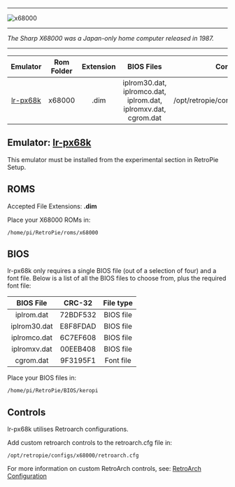 ***
![x68000](https://user-images.githubusercontent.com/22881403/29473948-549047ec-841f-11e7-9828-4160b39733be.png)
***
_The Sharp X68000 was a Japan-only home computer released in 1987._
***

| Emulator | Rom Folder | Extension | BIOS Files | Controller Config |
| :---: | :---: | :---: | :---: | :---: |
| [lr-px68k](https://github.com/libretro/px68k-libretro/) | x68000 | .dim | iplrom30.dat, iplromco.dat, iplrom.dat,  iplromxv.dat, cgrom.dat | /opt/retropie/configs/x68000/retroarch.cfg |

## Emulator: [lr-px68k](https://github.com/libretro/px68k-libretro/)
This emulator must be installed from the experimental section in RetroPie Setup.

## ROMS

Accepted File Extensions: **.dim** 

Place your X68000 ROMs in:
```
/home/pi/RetroPie/roms/x68000
```

## BIOS

lr-px68k only requires a single BIOS file (out of a selection of four) and a font file.  Below is a list of all the BIOS files to choose from, plus the required font file:

| BIOS File | CRC-32 | File type |
| :---: | :---: | :---: |
| iplrom.dat | 72BDF532 | BIOS file |
| iplrom30.dat | E8F8FDAD | BIOS file |
| iplromco.dat | 6C7EF608 | BIOS file |
| iplromxv.dat | 00EEB408 | BIOS file |
| cgrom.dat | 9F3195F1 | Font file |

Place your BIOS files in:
```
/home/pi/RetroPie/BIOS/keropi
```

## Controls

lr-px68k utilises Retroarch configurations.

Add custom retroarch controls to the retroarch.cfg file in:

```
/opt/retropie/configs/x68000/retroarch.cfg
```

For more information on custom RetroArch controls, see: [RetroArch Configuration](RetroArch-Configuration)